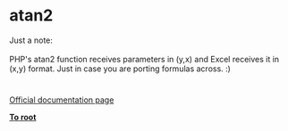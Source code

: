 # atan2



Just a note:<br><br>PHP&apos;s atan2 function receives parameters in (y,x) and Excel receives it in (x,y) format. Just in case you are porting formulas across. :)  

#

[Official documentation page](https://www.php.net/manual/en/function.atan2.php)

**[To root](/README.md)**